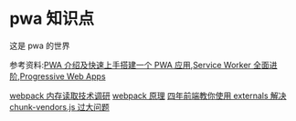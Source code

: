 # pwa 知识点

这是 pwa 的世界

参考资料:[PWA 介绍及快速上手搭建一个 PWA 应用](https://www.jianshu.com/p/fad8aa9e277f),[Service Worker 全面进阶](https://www.villainhr.com/page/2017/01/08/Service%20Worker%20%E5%85%A8%E9%9D%A2%E8%BF%9B%E9%98%B6),[Progressive Web Apps](https://web.dev/progressive-web-apps/)

[webpack 内存读取技术调研](https://www.cnblogs.com/zhangmingzhao/p/10045290.html)
[webpack 原理](https://juejin.im/entry/5b0e3eba5188251534379615)
[四年前端教你使用 externals 解决 chunk-vendors.js 过大问题](https://juejin.im/post/5ee360a06fb9a047f937473e)
